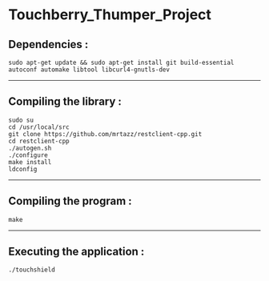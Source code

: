 # Touchberry_Thumper_Project

## Dependencies : 

`sudo apt-get update && sudo apt-get install git build-essential autoconf automake libtool libcurl4-gnutls-dev`

----------------------------------------------------------------------------------------------------------------

## Compiling the library :

```
sudo su
cd /usr/local/src
git clone https://github.com/mrtazz/restclient-cpp.git
cd restclient-cpp
./autogen.sh
./configure
make install
ldconfig
```
------------------------------------------------------------------------------------------------------------------------------

## Compiling the program :
`make`

------------------------------------------------------------------------------------------------------------------------------
## Executing the application : 

`./touchshield`
